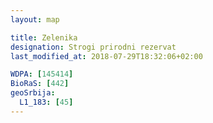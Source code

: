 ```yaml
---
layout: map

title: Zelenika
designation: Strogi prirodni rezervat
last_modified_at: 2018-07-29T18:32:06+02:00

WDPA: [145414]
BioRaS: [442]
geoSrbija:
  L1_183: [45]
---
```

